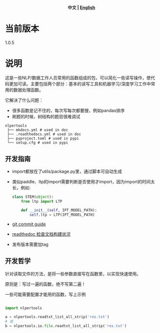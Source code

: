 <div align="center">
  <h4 align="center">
      <p>
          <b>中文</b> |
          <a href="https://github.com/lvzii/nlpertools/blob/main/README_EN.md">English</a>
      </p>
  </h4>
</div>


# 当前版本

1.0.5

# 说明

这是一些NLP/数据工作人员常用的函数组成的包，可以简化一些读写操作，使代码更加可读。主要包括两个部分：基本的读写工具和机器学习/深度学习工作中常用的数据处理函数。

它解决了什么问题：

- 很多函数是记不住的，每次写每次都要搜，例如pandas排序
- 刷题的时候，树结构的题目很难调试


```
nlpertools
 ├── mkdocs.yml # used in doc
 ├── .readthedocs.yml # used in doc
 ├── pyproject.toml # used in pypi
 └── setup.cfg # used in pypi

```

## 开发指南

- import都放在了utils/package.py里，通过脚本可自动生成

- 类似paddle、ltp的import需要判断是否使用才import，因为import的时间太长，例如:
  ```python
  class STEM(object):
      from ltp import LTP
  
      def __init__(self, IPT_MODEL_PATH):
          self.ltp = LTP(IPT_MODEL_PATH)
  ```
- [git commit guide](https://blog.csdn.net/fd2025/article/details/124543690)

- [readthedoc 检查文档构建状况](https://readthedocs.org/projects/nlpertools/builds)

- 发布版本需要加tag

## 开发哲学

针对读取文件的方法，是将一些参数直接写在函数里，以实现快速使用。

原则是：写过一遍的函数，绝不写第二遍！

一些可能需要配置才能用的函数，写上示例

## 

```python
import nlpertools

a = nlpertools.readtxt_list_all_strip('res.txt')
# 或
b = nlpertools.io.file.readtxt_list_all_strip('res.txt')
```
